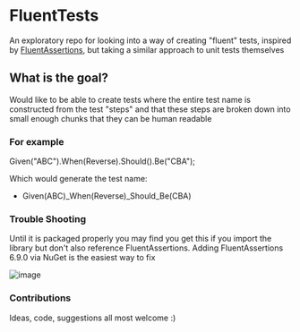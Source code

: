 # FluentTests
An exploratory repo for looking into a way of creating "fluent" tests, inspired by [FluentAssertions](https://github.com/fluentassertions/fluentassertions), but taking a similar approach to unit tests themselves

## What is the goal?
Would like to be able to create tests where the entire test name is constructed from the test "steps" and that these steps are broken down into small enough chunks that they can be human readable

### For example
Given("ABC").When(Reverse).Should().Be("CBA");

Which would generate the test name:
- Given(ABC)_When(Reverse)_Should_Be(CBA)

### Trouble Shooting
Until it is packaged properly you may find you get this if you import the library but don't also reference FluentAssertions. Adding FluentAssertions 6.9.0 via NuGet is the easiest way to fix

![image](https://user-images.githubusercontent.com/114094360/216642463-52f6f0e0-e46d-4542-8f17-0ee68b78b572.png)

### Contributions
Ideas, code, suggestions all most welcome :)
